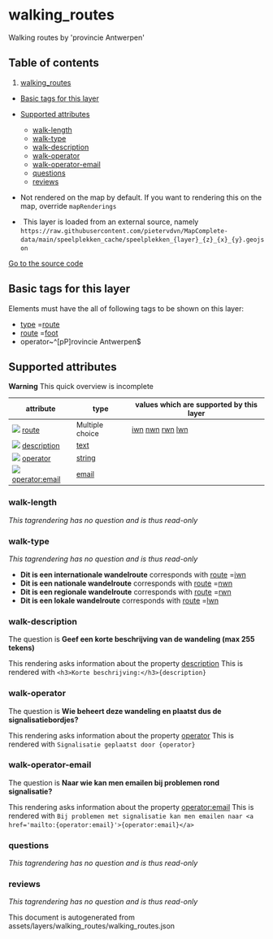 walking_routes
================





Walking routes by 'provincie Antwerpen'

## Table of contents

1. [walking_routes](#walking_routes)

- [Basic tags for this layer](#basic-tags-for-this-layer)
- [Supported attributes](#supported-attributes)
    + [walk-length](#walk-length)
    + [walk-type](#walk-type)
    + [walk-description](#walk-description)
    + [walk-operator](#walk-operator)
    + [walk-operator-email](#walk-operator-email)
    + [questions](#questions)
    + [reviews](#reviews)


- Not rendered on the map by default. If you want to rendering this on the map, override `mapRenderings`
- <img src='../warning.svg' height='1rem'/> This layer is loaded from an external source, namely `https://raw.githubusercontent.com/pietervdvn/MapComplete-data/main/speelplekken_cache/speelplekken_{layer}_{z}_{x}_{y}.geojson`

[Go to the source code](../assets/layers/walking_routes/walking_routes.json)



Basic tags for this layer
---------------------------



Elements must have the all of following tags to be shown on this layer:

- <a href='https://wiki.openstreetmap.org/wiki/Key:type' target='_blank'>type</a>
  =<a href='https://wiki.openstreetmap.org/wiki/Tag:type%3Droute' target='_blank'>route</a>
- <a href='https://wiki.openstreetmap.org/wiki/Key:route' target='_blank'>route</a>
  =<a href='https://wiki.openstreetmap.org/wiki/Tag:route%3Dfoot' target='_blank'>foot</a>
- operator~^[pP]rovincie Antwerpen$

Supported attributes
----------------------



**Warning** This quick overview is incomplete

attribute | type | values which are supported by this layer
----------- | ------ | ------------------------------------------
[<img src='https://mapcomplete.osm.be/assets/svg/statistics.svg' height='18px'>](https://taginfo.openstreetmap.org/keys/route#values) [route](https://wiki.openstreetmap.org/wiki/Key:route) | Multiple choice | [iwn](https://wiki.openstreetmap.org/wiki/Tag:route%3Diwn) [nwn](https://wiki.openstreetmap.org/wiki/Tag:route%3Dnwn) [rwn](https://wiki.openstreetmap.org/wiki/Tag:route%3Drwn) [lwn](https://wiki.openstreetmap.org/wiki/Tag:route%3Dlwn)
[<img src='https://mapcomplete.osm.be/assets/svg/statistics.svg' height='18px'>](https://taginfo.openstreetmap.org/keys/description#values) [description](https://wiki.openstreetmap.org/wiki/Key:description) | [text](../SpecialInputElements.md#text) |
[<img src='https://mapcomplete.osm.be/assets/svg/statistics.svg' height='18px'>](https://taginfo.openstreetmap.org/keys/operator#values) [operator](https://wiki.openstreetmap.org/wiki/Key:operator) | [string](../SpecialInputElements.md#string) |
[<img src='https://mapcomplete.osm.be/assets/svg/statistics.svg' height='18px'>](https://taginfo.openstreetmap.org/keys/operator:email#values) [operator:email](https://wiki.openstreetmap.org/wiki/Key:operator:email) | [email](../SpecialInputElements.md#email) |

### walk-length

_This tagrendering has no question and is thus read-only_

### walk-type

_This tagrendering has no question and is thus read-only_

- **Dit is een internationale wandelroute** corresponds
  with <a href='https://wiki.openstreetmap.org/wiki/Key:route' target='_blank'>route</a>
  =<a href='https://wiki.openstreetmap.org/wiki/Tag:route%3Diwn' target='_blank'>iwn</a>
- **Dit is een nationale wandelroute** corresponds
  with <a href='https://wiki.openstreetmap.org/wiki/Key:route' target='_blank'>route</a>
  =<a href='https://wiki.openstreetmap.org/wiki/Tag:route%3Dnwn' target='_blank'>nwn</a>
- **Dit is een regionale wandelroute** corresponds
  with <a href='https://wiki.openstreetmap.org/wiki/Key:route' target='_blank'>route</a>
  =<a href='https://wiki.openstreetmap.org/wiki/Tag:route%3Drwn' target='_blank'>rwn</a>
- **Dit is een lokale wandelroute** corresponds
  with <a href='https://wiki.openstreetmap.org/wiki/Key:route' target='_blank'>route</a>
  =<a href='https://wiki.openstreetmap.org/wiki/Tag:route%3Dlwn' target='_blank'>lwn</a>

### walk-description

The question is **Geef een korte beschrijving van de wandeling (max 255 tekens)**

This rendering asks information about the property  [description](https://wiki.openstreetmap.org/wiki/Key:description)
This is rendered with `<h3>Korte beschrijving:</h3>{description}`

### walk-operator

The question is **Wie beheert deze wandeling en plaatst dus de signalisatiebordjes?**

This rendering asks information about the property  [operator](https://wiki.openstreetmap.org/wiki/Key:operator)
This is rendered with `Signalisatie geplaatst door {operator}`

### walk-operator-email

The question is **Naar wie kan men emailen bij problemen rond signalisatie?**

This rendering asks information about the
property  [operator:email](https://wiki.openstreetmap.org/wiki/Key:operator:email)
This is rendered
with `Bij problemen met signalisatie kan men emailen naar <a href='mailto:{operator:email}'>{operator:email}</a>`

### questions

_This tagrendering has no question and is thus read-only_

### reviews

_This tagrendering has no question and is thus read-only_

This document is autogenerated from assets/layers/walking_routes/walking_routes.json